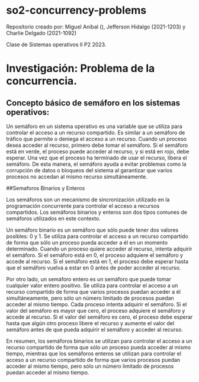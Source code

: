 # so2-concurrency-problems
Repositorio creado por: Miguel Anibal (), Jefferson Hidalgo (2021-1203) y Charlie Delgado (2021-1092)

Clase de Sistemas operativos II P2 2023.


# Investigación: Problema de la concurrencia.

## Concepto básico de semáforo en los sistemas operativos:

Un semáforo en un sistema operativo es una variable que se utiliza para controlar el acceso a un recurso compartido. Es similar a un semáforo de tráfico que permite o deniega el acceso a un recurso. Cuando un proceso desea acceder al recurso, primero debe tomar el semáforo. Si el semáforo está en verde, el proceso puede acceder al recurso, y si está en rojo, debe esperar. Una vez que el proceso ha terminado de usar el recurso, libera el semáforo. De esta manera, el semáforo ayuda a evitar problemas como la corrupción de datos o bloqueos del sistema al garantizar que varios procesos no accedan al mismo recurso simultáneamente.

##Semaforos Binarios y Enteros

Los semáforos son un mecanismo de sincronización utilizado en la programación concurrente para controlar el acceso a recursos compartidos. Los semáforos binarios y enteros son dos tipos comunes de semáforos utilizados en este contexto.

Un semáforo binario es un semáforo que sólo puede tener dos valores posibles: 0 y 1. Se utiliza para controlar el acceso a un recurso compartido de forma que sólo un proceso pueda acceder a él en un momento determinado. Cuando un proceso quiere acceder al recurso, intenta adquirir el semáforo. Si el semáforo está en 0, el proceso adquiere el semáforo y accede al recurso. Si el semáforo está en 1, el proceso debe esperar hasta que el semáforo vuelva a estar en 0 antes de poder acceder al recurso.

Por otro lado, un semáforo entero es un semáforo que puede tomar cualquier valor entero positivo. Se utiliza para controlar el acceso a un recurso compartido de forma que varios procesos puedan acceder a él simultáneamente, pero sólo un número limitado de procesos puedan acceder al mismo tiempo. Cada proceso intenta adquirir el semáforo. Si el valor del semáforo es mayor que cero, el proceso adquiere el semáforo y accede al recurso. Si el valor del semáforo es cero, el proceso debe esperar hasta que algún otro proceso libere el recurso y aumente el valor del semáforo antes de que pueda adquirir el semáforo y acceder al recurso.

En resumen, los semáforos binarios se utilizan para controlar el acceso a un recurso compartido de forma que sólo un proceso pueda acceder al mismo tiempo, mientras que los semáforos enteros se utilizan para controlar el acceso a un recurso compartido de forma que varios procesos puedan acceder al mismo tiempo, pero sólo un número limitado de procesos puedan acceder al mismo tiempo.
